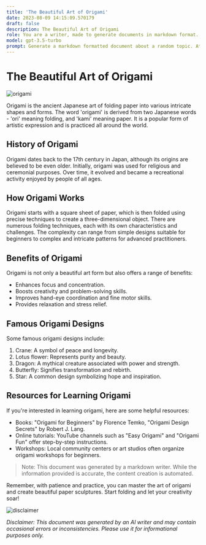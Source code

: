 ```yaml
---
title: 'The Beautiful Art of Origami'
date: 2023-08-09 14:15:09.570179
draft: false
description: The Beautiful Art of Origami
role: You are a writer, made to generate documents in markdown format. It is very important that all of the documents you generate are in valid markdown format.
model: gpt-3.5-turbo
prompt: Generate a markdown formatted document about a random topic. At the bottom, include a disclaimer explaining that the document was generated by you. The first line of the document should be the title. Make sure that the entire document is in proper markdown format, using a mix of various tags to make the document visually appealing.
---
```


# The Beautiful Art of Origami

![origami](https://example.com/origami.jpg)

Origami is the ancient Japanese art of folding paper into various intricate shapes and forms. The word 'origami' is derived from two Japanese words - 'ori' meaning folding, and 'kami' meaning paper. It is a popular form of artistic expression and is practiced all around the world.

## History of Origami

Origami dates back to the 17th century in Japan, although its origins are believed to be even older. Initially, origami was used for religious and ceremonial purposes. Over time, it evolved and became a recreational activity enjoyed by people of all ages.

## How Origami Works

Origami starts with a square sheet of paper, which is then folded using precise techniques to create a three-dimensional object. There are numerous folding techniques, each with its own characteristics and challenges. The complexity can range from simple designs suitable for beginners to complex and intricate patterns for advanced practitioners.

## Benefits of Origami

Origami is not only a beautiful art form but also offers a range of benefits:

- Enhances focus and concentration.
- Boosts creativity and problem-solving skills.
- Improves hand-eye coordination and fine motor skills.
- Provides relaxation and stress relief.

## Famous Origami Designs

Some famous origami designs include:

1. Crane: A symbol of peace and longevity.
2. Lotus flower: Represents purity and beauty.
3. Dragon: A mythical creature associated with power and strength.
4. Butterfly: Signifies transformation and rebirth.
5. Star: A common design symbolizing hope and inspiration.

## Resources for Learning Origami

If you're interested in learning origami, here are some helpful resources:

- Books: "Origami for Beginners" by Florence Temko, "Origami Design Secrets" by Robert J. Lang.
- Online tutorials: YouTube channels such as "Easy Origami" and "Origami Fun" offer step-by-step instructions.
- Workshops: Local community centers or art studios often organize origami workshops for beginners.

> Note: This document was generated by a markdown writer. While the information provided is accurate, the content creation is automated.

Remember, with patience and practice, you can master the art of origami and create beautiful paper sculptures. Start folding and let your creativity soar!

![disclaimer](https://example.com/disclaimer.png)

*Disclaimer: This document was generated by an AI writer and may contain occasional errors or inconsistencies. Please use it for informational purposes only.*